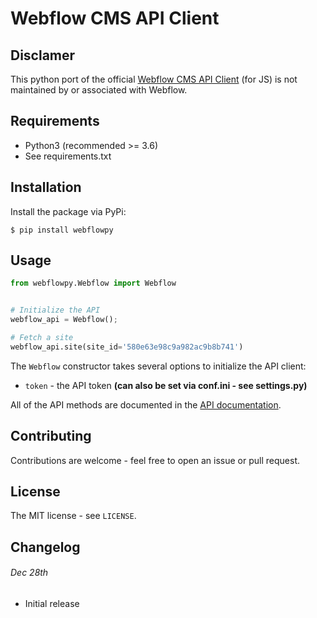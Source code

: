 # Webflow CMS API Client

## Disclamer 

This python port of the official [Webflow CMS API Client](https://github.com/webflow/js-webflow-api) (for JS) is not 
maintained by or associated with Webflow.

## Requirements

* Python3 (recommended >= 3.6)
* See requirements.txt

## Installation

Install the package via PyPi:

```shell
$ pip install webflowpy
```

## Usage

```python
from webflowpy.Webflow import Webflow


# Initialize the API
webflow_api = Webflow();

# Fetch a site
webflow_api.site(site_id='580e63e98c9a982ac9b8b741')
```

The `Webflow` constructor takes several options to initialize the API client:

* `token` - the API token **(can also be set via conf.ini - see settings.py)**

All of the API methods are documented in the [API documentation](https://developers.webflow.com).

## Contributing

Contributions are welcome - feel free to open an issue or pull request.

## License

The MIT license - see `LICENSE`.

## Changelog

###### Dec 28th

* Initial release 